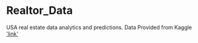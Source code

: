 # Realtor_Data
USA real estate data analytics and predictions. Data Provided from Kaggle ['link']('https://www.kaggle.com/datasets/ahmedshahriarsakib/usa-real-estate-dataset') 
